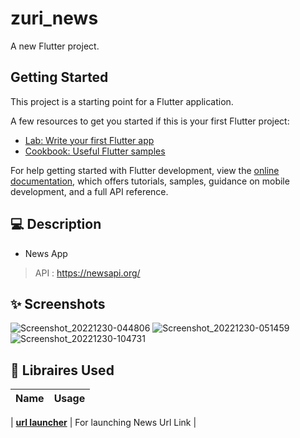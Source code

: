 # zuri_news

A new Flutter project.

## Getting Started

This project is a starting point for a Flutter application.

A few resources to get you started if this is your first Flutter project:

- [Lab: Write your first Flutter app](https://docs.flutter.dev/get-started/codelab)
- [Cookbook: Useful Flutter samples](https://docs.flutter.dev/cookbook)

For help getting started with Flutter development, view the
[online documentation](https://docs.flutter.dev/), which offers tutorials,
samples, guidance on mobile development, and a full API reference.


## 💻 Description

- News App
> API : https://newsapi.org/

## ✨ Screenshots

![Screenshot_20221230-044806](https://user-images.githubusercontent.com/61213263/210056917-58990f26-e376-41c1-b8ea-0473d699057f.jpg)
![Screenshot_20221230-051459](https://user-images.githubusercontent.com/61213263/210056919-9ff65e53-6c2f-48cf-88d7-66c0183d904a.jpg)
![Screenshot_20221230-104731](https://user-images.githubusercontent.com/61213263/210056998-283dbff8-c98e-4fba-a744-9668211f7655.jpg)




## 🔌 Libraires Used

| Name                                                    | Usage                                               |
| ------------------------------------------------------- | --------------------------------------------------- |

| [**url launcher**](https://pub.dev/packages/url_launcher)   |  For launching News Url Link     |






